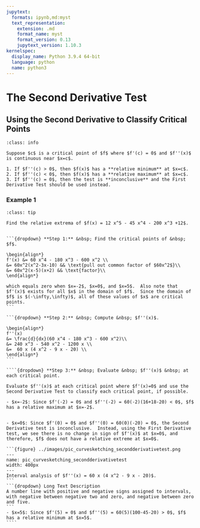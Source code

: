 ```yaml
---
jupytext:
  formats: ipynb,md:myst
  text_representation:
    extension: .md
    format_name: myst
    format_version: 0.13
    jupytext_version: 1.10.3
kernelspec:
  display_name: Python 3.9.4 64-bit
  language: python
  name: python3
---
```

# The Second Derivative Test

## Using the Second Derivative to Classify Critical Points

```{admonition} The Second Derivative Test
:class: info

Suppose $c$ is a critical point of $f$ where $f'(c) = 0$ and $f''(x)$ is continuous near $x=c$.

1. If $f''(c) > 0$, then $f(x)$ has a **relative minimum** at $x=c$.
2. If $f''(c) < 0$, then $f(x)$ has a **relative maximum** at $x=c$.
3. If $f''(c) = 0$, then the test is **inconclusive** and the First Derivative Test should be used instead.
```

### Example 1
`````{admonition} Classifying critical points using the second derivative test
:class: tip

Find the relative extrema of $f(x) = 12 x^5 - 45 x^4 - 200 x^3 +12$.


```{dropdown} **Step 1:** &nbsp; Find the critical points of &nbsp; $f$.

\begin{align*}
f'(x) &= 60 x^4 - 180 x^3 - 600 x^2 \\
&= 60x^2(x^2-3x-10) && \text{pull out common factor of $60x^2$}\\
&= 60x^2(x-5)(x+2) && \text{factor}\\
\end{align*}

which equals zero when $x=-2$, $x=0$, and $x=5$.  Also note that $f'(x)$ exists for all $x$ in the domain of $f$.  Since the domain of $f$ is $(-\infty,\infty)$, all of these values of $x$ are critical points.
```

```{dropdown} **Step 2:** &nbsp; Compute &nbsp; $f''(x)$.

\begin{align*}
f''(x) 
&= \frac{d}{dx}(60 x^4 - 180 x^3 - 600 x^2)\\
&= 240 x^3 - 540 x^2 - 1200 x \\
&=  60 x (4 x^2 - 9 x - 20) \\
\end{align*}
```

````{dropdown} **Step 3:** &nbsp; Evaluate &nbsp; $f''(x)$ &nbsp; at each critical point.

Evaluate $f''(x)$ at each critical point where $f'(x)=0$ and use the Second Derivative Test to classify each critical point, if possible.

- $x=-2$: Since $f'(-2) = 0$ and $f''(-2) = 60(-2)(16+18-20) < 0$, $f$ has a relative maximum at $x=-2$.


- $x=0$: Since $f'(0) = 0$ and $f''(0) = 60(0)(-20) = 0$, the Second Derivative test is inconclusive.  Instead, using the First Derivative test, we see there is no change in sign of $f'(x)$ at $x=0$, and therefore, $f$ does not have a relative extreme at $x=0$.

```{figure} ../images/pic_curvesketching_secondderivativetest.png
---
name: pic_curvesketching_secondderivativetest
width: 400px
---
Interval analysis of $f''(x) = 60 x (4 x^2 - 9 x - 20)$.
```
```{dropdown} Long Text Description
A number line with positive and negative signs assigned to intervals, with negative between negative two and zero, and negative between zero and five.
```
- $x=5$: Since $f'(5) = 0$ and $f''(5) = 60(5)(100-45-20) > 0$, $f$ has a relative minimum at $x=5$.
````
`````
